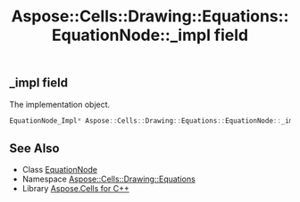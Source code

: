 ﻿---
title: Aspose::Cells::Drawing::Equations::EquationNode::_impl field
linktitle: _impl
second_title: Aspose.Cells for C++ API Reference
description: 'Aspose::Cells::Drawing::Equations::EquationNode::_impl field. The implementation object in C++.'
type: docs
weight: 2100
url: /cpp/aspose.cells.drawing.equations/equationnode/_impl/
---
## _impl field


The implementation object.

```cpp
EquationNode_Impl* Aspose::Cells::Drawing::Equations::EquationNode::_impl
```

## See Also

* Class [EquationNode](../)
* Namespace [Aspose::Cells::Drawing::Equations](../../)
* Library [Aspose.Cells for C++](../../../)
